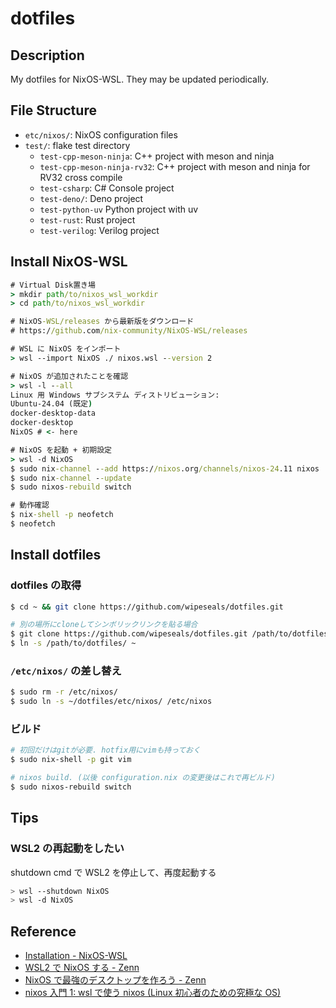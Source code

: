 # dotfiles

## Description

My dotfiles for NixOS-WSL. They may be updated periodically.

## File Structure

- `etc/nixos/`: NixOS configuration files
- `test/`: flake test directory
  - `test-cpp-meson-ninja`: C++ project with meson and ninja
  - `test-cpp-meson-ninja-rv32`: C++ project with meson and ninja for RV32 cross compile
  - `test-csharp`: C# Console project
  - `test-deno/`: Deno project
  - `test-python-uv` Python project with uv
  - `test-rust`: Rust project
  - `test-verilog`: Verilog project

## Install NixOS-WSL

```bat
# Virtual Disk置き場
> mkdir path/to/nixos_wsl_workdir
> cd path/to/nixos_wsl_workdir

# NixOS-WSL/releases から最新版をダウンロード
# https://github.com/nix-community/NixOS-WSL/releases

# WSL に NixOS をインポート
> wsl --import NixOS ./ nixos.wsl --version 2

# NixOS が追加されたことを確認
> wsl -l --all
Linux 用 Windows サブシステム ディストリビューション:
Ubuntu-24.04 (既定)
docker-desktop-data
docker-desktop
NixOS # <- here

# NixOS を起動 + 初期設定
> wsl -d NixOS
$ sudo nix-channel --add https://nixos.org/channels/nixos-24.11 nixos
$ sudo nix-channel --update
$ sudo nixos-rebuild switch

# 動作確認
$ nix-shell -p neofetch
$ neofetch
```

## Install dotfiles

### dotfiles の取得

```bash
$ cd ~ && git clone https://github.com/wipeseals/dotfiles.git

# 別の場所にcloneしてシンボリックリンクを貼る場合
$ git clone https://github.com/wipeseals/dotfiles.git /path/to/dotfiles
$ ln -s /path/to/dotfiles/ ~
```

### `/etc/nixos/` の差し替え

```bash
$ sudo rm -r /etc/nixos/
$ sudo ln -s ~/dotfiles/etc/nixos/ /etc/nixos
```

### ビルド

```bash
# 初回だけはgitが必要. hotfix用にvimも持っておく
$ sudo nix-shell -p git vim

# nixos build. (以後 configuration.nix の変更後はこれで再ビルド)
$ sudo nixos-rebuild switch
````

## Tips

### WSL2 の再起動をしたい

shutdown cmd で WSL2 を停止して、再度起動する

```bash
> wsl --shutdown NixOS
> wsl -d NixOS
```

## Reference

- [Installation - NixOS-WSL](https://nix-community.github.io/NixOS-WSL/install.html)
- [WSL2 で NixOS する - Zenn](https://zenn.dev/kino_ma/articles/3eeb711be6fcbb)
- [NixOS で最強のデスクトップを作ろう - Zenn](https://zenn.dev/asa1984/articles/nixos-is-the-best#home-manager)
- [nixos 入門 1: wsl で使う nixos (Linux 初心者のための究極な OS)](https://zenn.dev/tositada/books/1c1564531ec8fc)
